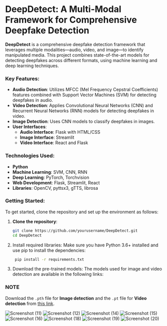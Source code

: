 # DeepDetect: A Multi-Modal Framework for Comprehensive Deepfake Detection

**DeepDetect** is a comprehensive deepfake detection framework that leverages multiple modalities—audio, video, and image—to identify manipulated media. This project combines state-of-the-art models for detecting deepfakes across different formats, using machine learning and deep learning techniques.

### Key Features:
- **Audio Detection**: Utilizes MFCC (Mel Frequency Cepstral Coefficients) features combined with Support Vector Machines (SVM) for detecting deepfakes in audio.
- **Video Detection**: Applies Convolutional Neural Networks (CNN) and Recurrent Neural Networks (RNN) models for detecting deepfakes in video.
- **Image Detection**: Uses CNN models to classify deepfakes in images.
- **User Interfaces**:
  - **Audio Interface**: Flask with HTML/CSS
  - **Image Interface**: Streamlit
  - **Video Interface**: React and Flask

### Technologies Used:
- **Python**
- **Machine Learning**: SVM, CNN, RNN
- **Deep Learning**: PyTorch, Torchvision
- **Web Development**: Flask, Streamlit, React
- **Libraries**: OpenCV, pyttsx3, gTTS, librosa

### Getting Started:
To get started, clone the repository and set up the environment as follows:

1. **Clone the repository**:
   ```bash
   git clone https://github.com/yourusername/DeepDetect.git
   cd DeepDetect
   
2. Install required libraries:
Make sure you have Python 3.6+ installed and use pip to install the dependencies:
   ```bash
    pip install -r requirements.txt

3. Download the pre-trained models:
The models used for image and video detection are available in the following links:

### NOTE
Download the `.pth` file for **Image detection** and the `.pt` file for **Video detection** from [this link](https://drive.google.com/drive/folders/1LBowbYcON1L3uyqagmD1fQAjStxd8T27?usp=drive_link).

![Screenshot (11)](https://github.com/user-attachments/assets/16bba869-3f88-4bc6-90f8-9dd65e13d469)
![Screenshot (12)](https://github.com/user-attachments/assets/299dd0d7-5fbe-4687-8a9f-96060e4bfe01)
![Screenshot (14)](https://github.com/user-attachments/assets/51969967-a22f-46a2-9bdb-540e533c5a86)
![Screenshot (15)](https://github.com/user-attachments/assets/2c2362d1-ad51-4709-a144-01473f0b0b62)
![Screenshot (16)](https://github.com/user-attachments/assets/90566d3d-4996-4aa3-a9a4-c9588f4b0ce0)
![Screenshot (18)](https://github.com/user-attachments/assets/56e5796e-9ae7-4a22-b754-aa4759b69b70)
![Screenshot (19)](https://github.com/user-attachments/assets/d5721a27-1a32-4221-9969-be1721d85496)
![Screenshot (20)](https://github.com/user-attachments/assets/0a49b01a-a433-44c9-b748-2f76e89c5cb5)


